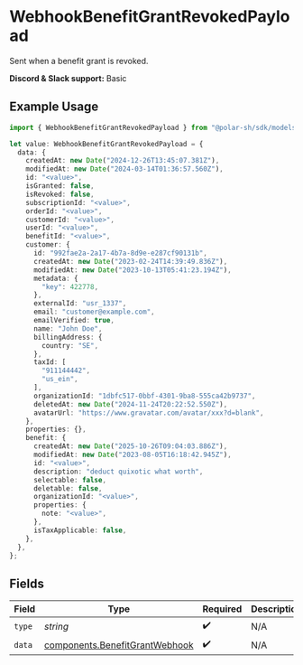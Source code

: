 # WebhookBenefitGrantRevokedPayload

Sent when a benefit grant is revoked.

**Discord & Slack support:** Basic

## Example Usage

```typescript
import { WebhookBenefitGrantRevokedPayload } from "@polar-sh/sdk/models/components/webhookbenefitgrantrevokedpayload.js";

let value: WebhookBenefitGrantRevokedPayload = {
  data: {
    createdAt: new Date("2024-12-26T13:45:07.381Z"),
    modifiedAt: new Date("2024-03-14T01:36:57.560Z"),
    id: "<value>",
    isGranted: false,
    isRevoked: false,
    subscriptionId: "<value>",
    orderId: "<value>",
    customerId: "<value>",
    userId: "<value>",
    benefitId: "<value>",
    customer: {
      id: "992fae2a-2a17-4b7a-8d9e-e287cf90131b",
      createdAt: new Date("2023-02-24T14:39:49.836Z"),
      modifiedAt: new Date("2023-10-13T05:41:23.194Z"),
      metadata: {
        "key": 422778,
      },
      externalId: "usr_1337",
      email: "customer@example.com",
      emailVerified: true,
      name: "John Doe",
      billingAddress: {
        country: "SE",
      },
      taxId: [
        "911144442",
        "us_ein",
      ],
      organizationId: "1dbfc517-0bbf-4301-9ba8-555ca42b9737",
      deletedAt: new Date("2024-11-24T20:22:52.550Z"),
      avatarUrl: "https://www.gravatar.com/avatar/xxx?d=blank",
    },
    properties: {},
    benefit: {
      createdAt: new Date("2025-10-26T09:04:03.886Z"),
      modifiedAt: new Date("2023-08-05T16:18:42.945Z"),
      id: "<value>",
      description: "deduct quixotic what worth",
      selectable: false,
      deletable: false,
      organizationId: "<value>",
      properties: {
        note: "<value>",
      },
      isTaxApplicable: false,
    },
  },
};
```

## Fields

| Field                                                                            | Type                                                                             | Required                                                                         | Description                                                                      | Example                                                                          |
| -------------------------------------------------------------------------------- | -------------------------------------------------------------------------------- | -------------------------------------------------------------------------------- | -------------------------------------------------------------------------------- | -------------------------------------------------------------------------------- |
| `type`                                                                           | *string*                                                                         | :heavy_check_mark:                                                               | N/A                                                                              | benefit_grant.revoked                                                            |
| `data`                                                                           | [components.BenefitGrantWebhook](../../models/components/benefitgrantwebhook.md) | :heavy_check_mark:                                                               | N/A                                                                              |                                                                                  |